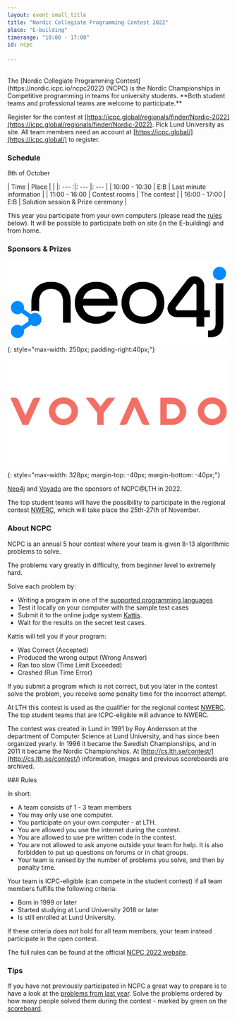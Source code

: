 ```yaml
---
layout: event_small_title
title: "Nordic Collegiate Programming Contest 2022"
place: "E-building"
timerange: "10:00 - 17:00"
id: ncpc

---
```


<br />
The [Nordic Collegiate Programming Contest](https://nordic.icpc.io/ncpc2022) (NCPC) is the Nordic Championships in Competitive programming in teams for university students. **Both student teams and professional teams are welcome to participate.**

Register for the contest at [https://icpc.global/regionals/finder/Nordic-2022](https://icpc.global/regionals/finder/Nordic-2022). Pick Lund University as site. All team members need an account at [https://icpc.global/](https://icpc.global/) to register. 

### Schedule

8th of October

<style>
td, th {padding: 5px;}
</style>


| Time  | Place | |
|: ---  :|: --- |: --- |
| 10:00 - 10:30 | E:B | Last minute information |
| 11:00 - 16:00 | Contest rooms | The contest |
| 16:00 - 17:00 | E:B | Solution session & Prize ceremony |

This year you participate from your own computers (please read the [rules](#rules) below). It will be possible to participate both on site (in the E-building) and from home.


### Sponsors & Prizes
![Neo4j logo](/assets/images/2022/Neo4j-logo_color.png){: style="max-width: 250px; padding-right:40px;"}
![Voyado logo](/assets/images/2022/voyado_logo.png){: style="max-width: 328px; margin-top: -40px; margin-bottom: -40px;"}

[Neo4j](https://neo4j.com/) and [Voyado](https://voyado.com/) are the sponsors of NCPC@LTH in 2022. 

The top student teams will have the possibility to participate in the regional contest [NWERC](https://www.nwerc.eu), which will take place the 25th-27th of November.

<a name="about" />

### About NCPC

NCPC is an annual 5 hour contest where your team is given 8-13 algorithmic problems to solve.

The problems vary greatly in difficulty, from beginner level to extremely hard.

Solve each problem by:
- Writing a program in one of the [supported programming languages](https://open.kattis.com/help)
- Test it locally on your computer with the sample test cases
- Submit it to the online judge system [Kattis](https://open.kattis.com).
- Wait for the results on the secret test cases.

Kattis will tell you if your program:
- Was Correct (Accepted)
- Produced the wrong output (Wrong Answer)
- Ran too slow (Time Limit Exceeded)
- Crashed (Run Time Error)

If you submit a program which is not correct, but you later in the contest solve the problem, you receive some penalty time for the incorrect attempt.

At LTH this contest is used as the qualifier for the regional contest [NWERC](https://www.nwerc.eu). The top student teams that are ICPC-eligible will advance to NWERC.

The contest was created in Lund in 1991 by Roy Andersson at the department of Computer Science at Lund University, and has since been organized yearly. In 1996 it became the Swedish Championships, and in 2011 it became the Nordic Championships. At [http://cs.lth.se/contest/](http://cs.lth.se/contest/) information, images and previous scoreboards are archived.

<a name="rules" />
### Rules

In short:

- A team consists of 1 - 3 team members
- You may only use one computer.
- You participate on your own computer - at LTH.
- You are allowed you use the internet during the contest.
- You are allowed to use pre written code in the contest.
- You are not allowed to ask anyone outside your team for help. It is also forbidden to put up questions on forums or in chat groups.
- Your team is ranked by the number of problems you solve, and then by penalty time.

Your team is ICPC-eligible (can compete in the student contest) if all team members fulfills the following criteria:
- Born in 1999 or later
- Started studying at Lund University 2018 or later
- Is still enrolled at Lund University.

If these criteria does not hold for all team members, your team instead participate in the open contest.

The full rules can be found at the official [NCPC 2022 website](https://nordic.icpc.io/ncpc2022#rules).

### Tips

If you have not previously participated in NCPC a great way to prepare is to have a look at the [problems from last year](https://ncpc21.kattis.com/problems). Solve the problems ordered by how many people solved them during the contest - marked by green on the [scoreboard](https://ncpc21.kattis.com/standings).